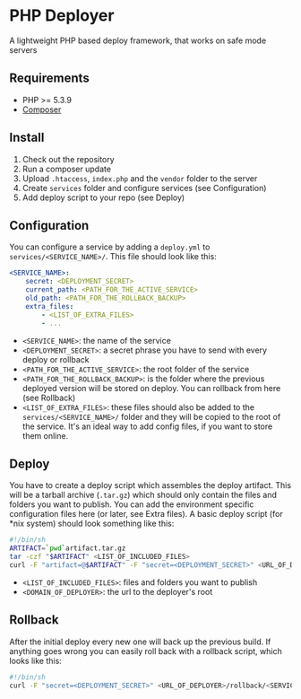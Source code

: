 # PHP Deployer

A lightweight PHP based deploy framework, that works on safe mode servers

## Requirements
- PHP >= 5.3.9
- [Composer](https://getcomposer.org)

## Install

1. Check out the repository
2. Run a composer update
3. Upload `.htaccess`, `index.php` and the `vendor` folder to the server
4. Create `services` folder and configure services (see Configuration)
5. Add deploy script to your repo (see Deploy)

## Configuration

You can configure a service by adding a `deploy.yml` to `services/<SERVICE_NAME>/`.
This file should look like this:

```yaml
<SERVICE_NAME>:
    secret: <DEPLOYMENT_SECRET>
    current_path: <PATH_FOR_THE_ACTIVE_SERVICE>
    old_path: <PATH_FOR_THE_ROLLBACK_BACKUP>
    extra_files:
        - <LIST_OF_EXTRA_FILES>
        - ...
```

- `<SERVICE_NAME>`: the name of the service
- `<DEPLOYMENT_SECRET>`: a secret phrase you have to send with every deploy or rollback
- `<PATH_FOR_THE_ACTIVE_SERVICE>`: the root folder of the service
- `<PATH_FOR_THE_ROLLBACK_BACKUP>`: is the folder where the previous deployed version
will be stored on deploy. You can rollback from here (see Rollback)
- `<LIST_OF_EXTRA_FILES>`: these files should also be added to the `services/<SERVICE_NAME>/`
folder and they will be copied to the root of the service. It's an ideal way to add config
files, if you want to store them online.

## Deploy

You have to create a deploy script which assembles the deploy artifact. This will be a
tarball archive (`.tar.gz`) which should only contain the files and folders you want to publish.
You can add the environment specific configuration files here (or later, see Extra files). A basic
deploy script (for *nix system) should look something like this:

```sh
#!/bin/sh
ARTIFACT=`pwd`artifact.tar.gz
tar -czf "$ARTIFACT" <LIST_OF_INCLUDED_FILES>
curl -F "artifact=@$ARTIFACT" -F "secret=<DEPLOYMENT_SECRET>" <URL_OF_DEPLOYER>/deploy/<SERVICE_NAME>
```

- `<LIST_OF_INCLUDED_FILES>`: files and folders you want to publish
- `<DOMAIN_OF_DEPLOYER>`: the url to the deployer's root

## Rollback

After the initial deploy every new one will back up the previous build. If anything goes wrong
you can easily roll back with a rollback script, which looks like this:

```sh
#!/bin/sh
curl -F "secret=<DEPLOYMENT_SECRET>" <URL_OF_DEPLOYER>/rollback/<SERVICE_NAME>
```
